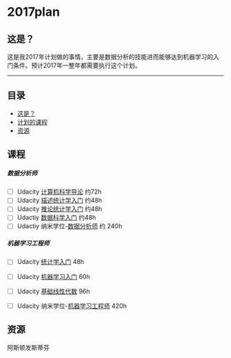 # 2017plan

## 这是？
这是我2017年计划做的事情，主要是数据分析的技能进而能够达到机器学习的入门条件。预计2017年一整年都需要执行这个计划。

---

## 目录
- [这是？](#这是)
- [计划的课程](#课程)
- [资源](#资源)


## 课程
#####  数据分析师
- [ ] Udacity [计算机科学导论](https://cn.udacity.com/course/intro-to-computer-science--cs101) 约72h
- [ ] Udacity [描述统计学入门](https://cn.udacity.com/course/intro-to-descriptive-statistics--ud827) 约48h
- [ ] Udacity [推论统计学入门](https://cn.udacity.com/course/linear-algebra-refresher-course--ud953) 约48h
- [ ] Udactiy [数据科学入门](https://cn.udacity.com/course/intro-to-data-science--ud359) 约48h
- [ ] Udactiy 纳米学位-[数据分析师](https://cn.udacity.com/course/data-analyst-nanodegree--nd002) 约 240h

##### 机器学习工程师
- [ ] Udacity [统计学入门](https://cn.udacity.com/course/intro-to-statistics--st101) 48h
- [ ] Udacity [机器学习入门](https://cn.udacity.com/course/intro-to-machine-learning--ud120) 60h
- [ ] Udacity [基础线性代数](https://cn.udacity.com/course/linear-algebra-refresher-course--ud953) 96h
- [ ] Udacity 纳米学位-[机器学习工程师](https://cn.udacity.com/course/machine-learning-engineer-nanodegree--nd009) 420h


## 资源

阿斯顿发斯蒂芬
